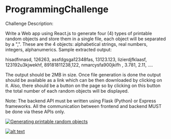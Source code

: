 # ProgrammingChallenge

Challenge Description:

Write a Web app using React.js to generate four (4) types of printable random objects and store them in a single file, each object will be separated by a ",".  These are the 4 objects: alphabetical strings, real numbers, integers, alphanumerics.
Sample extracted output:

hisadfnnasd, 126263, assfdgsga12348fas, 13123.123, 
lizierdjfklaasf, 123192u3kjwekhf, 89181811238,122, 
nmarcysfa900jkifh  , 3.781, 2.11, ....

 The output should be 2MB in size. Once file generation is done the output should be available as a link which can be then downloaded by clicking on it. Also, there should be a button on the page so by clicking on this button the total number of each random objects will be displayed.

Note: The backend API must be written using Flask (Python) or Express frameworks. All the communication between frontend and backend MUST be done via these APIs only.

[![Generating printable random objects](http://img.youtube.com/vi/Vk7DW5Rz3oY/0.jpg)](http://www.youtube.com/watch?v=Vk7DW5Rz3oY "Generating printable random objects")


[![alt text](https://i9.ytimg.com/vi/Vk7DW5Rz3oY/mq2.jpg?sqp=COCvtYAG&rs=AOn4CLCIvYDYXBHgkNktARmXxNMqDQzO1w)](https://www.youtube.com/watch?v=Vk7DW5Rz3oY "title")
